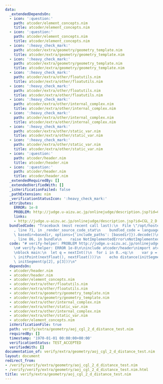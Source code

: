 ```yaml
---
data:
  _extendedDependsOn:
  - icon: ':question:'
    path: atcoder/element_concepts.nim
    title: atcoder/element_concepts.nim
  - icon: ':question:'
    path: atcoder/element_concepts.nim
    title: atcoder/element_concepts.nim
  - icon: ':heavy_check_mark:'
    path: atcoder/extra/geometry/geometry_template.nim
    title: atcoder/extra/geometry/geometry_template.nim
  - icon: ':heavy_check_mark:'
    path: atcoder/extra/geometry/geometry_template.nim
    title: atcoder/extra/geometry/geometry_template.nim
  - icon: ':heavy_check_mark:'
    path: atcoder/extra/other/floatutils.nim
    title: atcoder/extra/other/floatutils.nim
  - icon: ':heavy_check_mark:'
    path: atcoder/extra/other/floatutils.nim
    title: atcoder/extra/other/floatutils.nim
  - icon: ':heavy_check_mark:'
    path: atcoder/extra/other/internal_complex.nim
    title: atcoder/extra/other/internal_complex.nim
  - icon: ':heavy_check_mark:'
    path: atcoder/extra/other/internal_complex.nim
    title: atcoder/extra/other/internal_complex.nim
  - icon: ':heavy_check_mark:'
    path: atcoder/extra/other/static_var.nim
    title: atcoder/extra/other/static_var.nim
  - icon: ':heavy_check_mark:'
    path: atcoder/extra/other/static_var.nim
    title: atcoder/extra/other/static_var.nim
  - icon: ':question:'
    path: atcoder/header.nim
    title: atcoder/header.nim
  - icon: ':question:'
    path: atcoder/header.nim
    title: atcoder/header.nim
  _extendedRequiredBy: []
  _extendedVerifiedWith: []
  _isVerificationFailed: false
  _pathExtension: nim
  _verificationStatusIcon: ':heavy_check_mark:'
  attributes:
    ERROR: 1e-8
    PROBLEM: http://judge.u-aizu.ac.jp/onlinejudge/description.jsp?id=CGL_2_D
    links:
    - http://judge.u-aizu.ac.jp/onlinejudge/description.jsp?id=CGL_2_D
  bundledCode: "Traceback (most recent call last):\n  File \"/opt/hostedtoolcache/Python/3.9.6/x64/lib/python3.9/site-packages/onlinejudge_verify/documentation/build.py\"\
    , line 71, in _render_source_code_stat\n    bundled_code = language.bundle(stat.path,\
    \ basedir=basedir, options={'include_paths': [basedir]}).decode()\n  File \"/opt/hostedtoolcache/Python/3.9.6/x64/lib/python3.9/site-packages/onlinejudge_verify/languages/nim.py\"\
    , line 86, in bundle\n    raise NotImplementedError\nNotImplementedError\n"
  code: "# verify-helper: PROBLEM http://judge.u-aizu.ac.jp/onlinejudge/description.jsp?id=CGL_2_D\n\
    \n# verify-helper: ERROR 1e-8\n\ninclude atcoder/header\nimport atcoder/extra/geometry/geometry_template\n\
    \nblock main:\n  let q = nextInt()\n  for i in 0..<q:\n    var p = newSeqWith(4,\
    \ initPoint(nextFloat(), nextFloat()))\n    echo distance(initSegment(p[0], p[1]),\
    \ initSegment(p[2], p[3]))\n"
  dependsOn:
  - atcoder/header.nim
  - atcoder/header.nim
  - atcoder/element_concepts.nim
  - atcoder/extra/other/floatutils.nim
  - atcoder/extra/other/floatutils.nim
  - atcoder/extra/geometry/geometry_template.nim
  - atcoder/extra/geometry/geometry_template.nim
  - atcoder/extra/other/internal_complex.nim
  - atcoder/extra/other/static_var.nim
  - atcoder/extra/other/internal_complex.nim
  - atcoder/extra/other/static_var.nim
  - atcoder/element_concepts.nim
  isVerificationFile: true
  path: verify/extra/geometry/aoj_cgl_2_d_distance_test.nim
  requiredBy: []
  timestamp: '1970-01-01 00:00:00+00:00'
  verificationStatus: TEST_ACCEPTED
  verifiedWith: []
documentation_of: verify/extra/geometry/aoj_cgl_2_d_distance_test.nim
layout: document
redirect_from:
- /verify/verify/extra/geometry/aoj_cgl_2_d_distance_test.nim
- /verify/verify/extra/geometry/aoj_cgl_2_d_distance_test.nim.html
title: verify/extra/geometry/aoj_cgl_2_d_distance_test.nim
---
```

